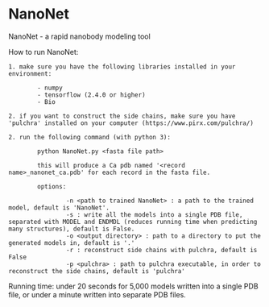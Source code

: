 # NanoNet

NanoNet - a rapid nanobody modeling tool

How to run NanoNet:

    1. make sure you have the following libraries installed in your environment:

            - numpy
            - tensorflow (2.4.0 or higher)
            - Bio

    2. if you want to construct the side chains, make sure you have 'pulchra' installed on your computer (https://www.pirx.com/pulchra/)

    2. run the following command (with python 3):

            python NanoNet.py <fasta file path>

            this will produce a Ca pdb named '<record name>_nanonet_ca.pdb' for each record in the fasta file.

            options:

                    -n <path to trained NanoNet> : a path to the trained model, default is 'NanoNet'.
                    -s : write all the models into a single PDB file, separated with MODEL and ENDMDL (reduces running time when predicting many structures), default is False.
                    -o <output directory> : path to a directory to put the generated models in, default is '.'
                    -r : reconstruct side chains with pulchra, default is False
                    -p <pulchra> : path to pulchra executable, in order to reconstruct the side chains, default is 'pulchra'


Running time: under 20 seconds for 5,000 models written into a single PDB file, or under a minute written into separate PDB files.
